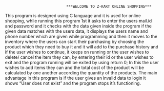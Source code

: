                                 ***WELCOME TO Z-KART ONLINE SHOPPING***
This program is designed using C language and it is used for online shopping, while  running this program 1st it asks to enter the users mail.id and password and it checks with the data given inside the program if the given data matches with the users data, it displays the users name and phone number which are given while programming and then it moves to the inventory where the users can start their purchasing by choosing the product which they need to buy it and it will add to the purchase history and if the user wishes to continue, it keeps on running or the user wishes to delete/ cancel the item they can, by entering their id or the user wishes to exit and the program running will be exited by using return 0;
In this the user wishes to add items they can and the total cost of the product will be calculated by one another according the quantity of the products.
The main advantage in this program is if the user gives an invalid data to login it shows “User does not exist” and the program stops it’s functioning.

